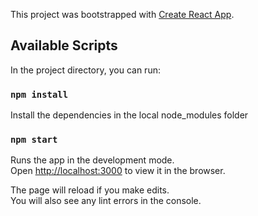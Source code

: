 This project was bootstrapped with [Create React App](https://github.com/facebook/create-react-app).

## Available Scripts

In the project directory, you can run:

### `npm install`
Install the dependencies in the local node_modules folder

### `npm start`

Runs the app in the development mode.<br />
Open [http://localhost:3000](http://localhost:3000) to view it in the browser.

The page will reload if you make edits.<br />
You will also see any lint errors in the console.
